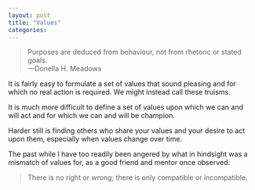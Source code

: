 ```yaml
---
layout: post
title: "Values"
categories:
---
```

> Purposes are deduced from behaviour, not from rhetoric or stated goals.
> <br>—Donella H. Meadows

It is fairly easy to formulate a set of values that sound pleasing and for which no real action is required. We might instead call these truisms.

It is much more difficult to define a set of values upon which we can and will act and for which we can and will be champion.

Harder still is finding others who share your values and your desire to act upon them, especially when values change over time.

The past while I have too readily been angered by what in hindsight was a mismatch of values for, as a good friend and mentor once observed:

> There is no right or wrong; there is only compatible or incompatible.
